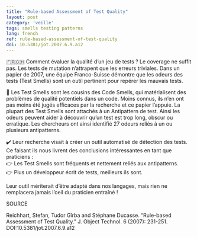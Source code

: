 ```yaml
---
title: "Rule-based Assessment of Test Quality"
layout: post
category: 'veille'
tags: smells testing patterns
lang: french
ref: rule-based-assessment-of-test-quality
doi: 10.5381/jot.2007.6.9.a12
---
```


🇫🇷🇨🇭 Comment évaluer la qualité d’un jeu de tests ? Le coverage ne suffit pas. Les tests de mutation n’attrapent que les erreurs triviales. Dans un papier de 2007, une équipe Franco-Suisse démontre que les odeurs des tests (Test Smells) sont un outil pertinent pour repérer les mauvais tests.  
  
🦨 Les Test Smells sont les cousins des Code Smells, qui matérialisent des problèmes de qualité potentiels dans un code. Moins connus, ils n’en ont pas moins été jugés efficaces par la recherche et ce papier l’appuie. La plupart des Test Smells sont attachés à un Antipattern de test. Ainsi les odeurs peuvent aider à découvrir qu’un test est trop long, obscur ou erratique. Les chercheurs ont ainsi identifié 27 odeurs reliés à un ou plusieurs antipatterns.  
  
✔️ Leur recherche visait à créer un outil automatisé de détection des tests. Ce faisant ils nous livrent des conclusions intéressantes en tant que praticiens :  
👉 Les Test Smells sont fréquents et nettement reliés aux antipatterns.  
👉 Plus un développeur écrit de tests, meilleurs ils sont.  
  
Leur outil mériterait d’être adapté dans nos langages, mais rien ne remplacera jamais l’oeil du praticien entraîné !  
  
SOURCE  
  
Reichhart, Stefan, Tudor Gîrba and Stéphane Ducasse. “Rule-based Assessment of Test Quality.” J. Object Technol. 6 (2007): 231-251. DOI:10.5381/jot.2007.6.9.a12